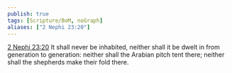 ```yaml
---
publish: true
tags: [Scripture/BoM, noGraph]
aliases: ["2 Nephi 23:20"]
---
```

[2 Nephi 23:20](https://churchofjesuschrist.org/study/scriptures/bofm/2-ne/23?lang=eng&id=p20#p20) It shall never be inhabited, neither shall it be dwelt in from generation to generation: neither shall the Arabian pitch tent there; neither shall the shepherds make their fold there.

